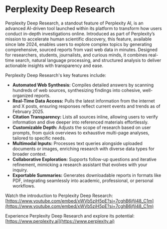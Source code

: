 # Perplexity Deep Research

Perplexity Deep Research, a standout feature of Perplexity AI, is an advanced AI-driven tool launched within its platform to transform how users conduct in-depth investigations online. Introduced as part of Perplexity’s mission to accelerate human scientific discovery, this feature, available since late 2024, enables users to explore complex topics by generating comprehensive, sourced reports from vast web data in minutes. Designed for researchers, students, journalists, and curious minds, it combines real-time search, natural language processing, and structured analysis to deliver actionable insights with transparency and ease.

Perplexity Deep Research's key features include:

*   **Automated Web Synthesis:** Compiles detailed answers by scanning hundreds of web sources, synthesizing findings into cohesive, well-organized reports.
*   **Real-Time Data Access:** Pulls the latest information from the internet and X posts, ensuring responses reflect current events and trends as of February 2025.
*   **Citation Transparency:** Lists all sources inline, allowing users to verify information and dive deeper into referenced materials effortlessly.
*   **Customizable Depth:** Adjusts the scope of research based on user prompts, from quick overviews to exhaustive multi-page analyses, tailored to specific needs.
*   **Multimodal Inputs:** Processes text queries alongside uploaded documents or images, enriching research with diverse data types for broader context.
*   **Collaborative Exploration:** Supports follow-up questions and iterative refinement, mimicking a research assistant that evolves with your inquiry.
*   **Exportable Summaries:** Generates downloadable reports in formats like PDF, integrating seamlessly into academic, professional, or personal workflows.

Watch the introduction to Perplexity Deep Research: [https://www.youtube.com/embed/xWVb5ziH5pE?si=7cghB6jfjl48_C1m](https://www.youtube.com/embed/xWVb5ziH5pE?si=7cghB6jfjl48_C1m)

Experience Perplexity Deep Research and explore its potential: [https://www.perplexity.ai](https://www.perplexity.ai)